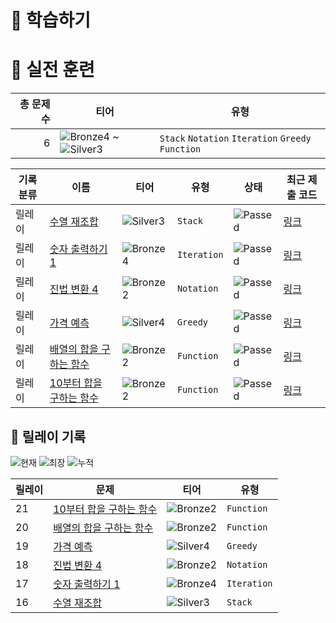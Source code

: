 # 📖 학습하기

# 🥇 실전 훈련
|총 문제 수|티어|유형|
|---:|---|---|
|6|![Bronze4][b4] ~ ![Silver3][s3]|`Stack` `Notation` `Iteration` `Greedy` `Function`|

|기록분류|이름|티어|유형|상태|최근 제출 코드|
|---|---|---|---|---|---|
|릴레이|[수열 재조합](https://www.codetree.ai/training-field/search/problems/recombination-of-sequences)|![Silver3][s3]|`Stack`|![Passed][passed]|[링크](https://github.com/beomjunlim/codetree-TILs/blob/main/240912/%EC%88%98%EC%97%B4%20%EC%9E%AC%EC%A1%B0%ED%95%A9/recombination-of-sequences.cpp)|
|릴레이|[숫자 출력하기 1](https://www.codetree.ai/training-field/search/problems/print-number-rectangle-1)|![Bronze4][b4]|`Iteration`|![Passed][passed]|[링크](https://github.com/beomjunlim/codetree-TILs/blob/main/240912/%EC%88%AB%EC%9E%90%20%EC%B6%9C%EB%A0%A5%ED%95%98%EA%B8%B0%201/print-number-rectangle-1.cpp)|
|릴레이|[진법 변환 4](https://www.codetree.ai/training-field/search/problems/base-conversion-4)|![Bronze2][b2]|`Notation`|![Passed][passed]|[링크](https://github.com/beomjunlim/codetree-TILs/blob/main/240912/%EC%A7%84%EB%B2%95%20%EB%B3%80%ED%99%98%204/base-conversion-4.cpp)|
|릴레이|[가격 예측](https://www.codetree.ai/training-field/search/problems/price-prediction)|![Silver4][s4]|`Greedy`|![Passed][passed]|[링크](https://github.com/beomjunlim/codetree-TILs/blob/main/240912/%EA%B0%80%EA%B2%A9%20%EC%98%88%EC%B8%A1/price-prediction.cpp)|
|릴레이|[배열의 합을 구하는 함수](https://www.codetree.ai/training-field/search/problems/function-to-find-sum-of-arrays)|![Bronze2][b2]|`Function`|![Passed][passed]|[링크](https://github.com/beomjunlim/codetree-TILs/blob/main/240912/%EB%B0%B0%EC%97%B4%EC%9D%98%20%ED%95%A9%EC%9D%84%20%EA%B5%AC%ED%95%98%EB%8A%94%20%ED%95%A8%EC%88%98/function-to-find-sum-of-arrays.cpp)|
|릴레이|[10부터 합을 구하는 함수](https://www.codetree.ai/training-field/search/problems/function-to-find-the-sum-from-10)|![Bronze2][b2]|`Function`|![Passed][passed]|[링크](https://github.com/beomjunlim/codetree-TILs/blob/main/240912/10%EB%B6%80%ED%84%B0%20%ED%95%A9%EC%9D%84%20%EA%B5%AC%ED%95%98%EB%8A%94%20%ED%95%A8%EC%88%98/function-to-find-the-sum-from-10.cpp)|


## 🏃 릴레이 기록
![현재](https://img.shields.io/badge/현재_릴레이-21-%235cb85c.svg?for-the-badge)
![최장](https://img.shields.io/badge/최장_릴레이-21-%23E34F26.svg?for-the-badge)
![누적](https://img.shields.io/badge/누적_릴레이-21-%2300599C.svg?for-the-badge)

|릴레이|문제|티어|유형|
|---|---|---|---|
|21|[10부터 합을 구하는 함수](https://www.codetree.ai/training-field/search/problems/function-to-find-the-sum-from-10)|![Bronze2][b2]|`Function`|
|20|[배열의 합을 구하는 함수](https://www.codetree.ai/training-field/search/problems/function-to-find-sum-of-arrays)|![Bronze2][b2]|`Function`|
|19|[가격 예측](https://www.codetree.ai/training-field/search/problems/price-prediction)|![Silver4][s4]|`Greedy`|
|18|[진법 변환 4](https://www.codetree.ai/training-field/search/problems/base-conversion-4)|![Bronze2][b2]|`Notation`|
|17|[숫자 출력하기 1](https://www.codetree.ai/training-field/search/problems/print-number-rectangle-1)|![Bronze4][b4]|`Iteration`|
|16|[수열 재조합](https://www.codetree.ai/training-field/search/problems/recombination-of-sequences)|![Silver3][s3]|`Stack`|










[b5]: https://img.shields.io/badge/Bronze_5-%235D3E31.svg
[b4]: https://img.shields.io/badge/Bronze_4-%235D3E31.svg
[b3]: https://img.shields.io/badge/Bronze_3-%235D3E31.svg
[b2]: https://img.shields.io/badge/Bronze_2-%235D3E31.svg
[b1]: https://img.shields.io/badge/Bronze_1-%235D3E31.svg
[s5]: https://img.shields.io/badge/Silver_5-%23394960.svg
[s4]: https://img.shields.io/badge/Silver_4-%23394960.svg
[s3]: https://img.shields.io/badge/Silver_3-%23394960.svg
[s2]: https://img.shields.io/badge/Silver_2-%23394960.svg
[s1]: https://img.shields.io/badge/Silver_1-%23394960.svg
[g5]: https://img.shields.io/badge/Gold_5-%23FFC433.svg
[g4]: https://img.shields.io/badge/Gold_4-%23FFC433.svg
[g3]: https://img.shields.io/badge/Gold_3-%23FFC433.svg
[g2]: https://img.shields.io/badge/Gold_2-%23FFC433.svg
[g1]: https://img.shields.io/badge/Gold_1-%23FFC433.svg
[p5]: https://img.shields.io/badge/Platinum_5-%2376DDD8.svg
[p4]: https://img.shields.io/badge/Platinum_4-%2376DDD8.svg
[p3]: https://img.shields.io/badge/Platinum_3-%2376DDD8.svg
[p2]: https://img.shields.io/badge/Platinum_2-%2376DDD8.svg
[p1]: https://img.shields.io/badge/Platinum_1-%2376DDD8.svg
[passed]: https://img.shields.io/badge/Passed-%23009D27.svg
[failed]: https://img.shields.io/badge/Failed-%23D24D57.svg
[easy]: https://img.shields.io/badge/쉬움-%235cb85c.svg?for-the-badge
[medium]: https://img.shields.io/badge/보통-%23FFC433.svg?for-the-badge
[hard]: https://img.shields.io/badge/어려움-%23D24D57.svg?for-the-badge